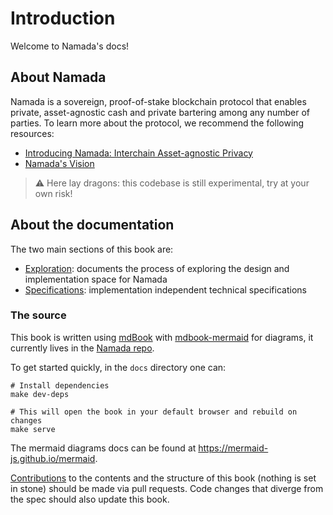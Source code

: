 # Introduction

Welcome to Namada's docs!

## About Namada

Namada is a sovereign, proof-of-stake blockchain protocol that enables private, asset-agnostic cash and private bartering among any number of parties. To learn more about the protocol, we recommend the following resources:

- [Introducing Namada: Interchain Asset-agnostic Privacy](https://blog.namada.net/introducing-namada-interchain-asset-agnostic-privacy/)
- [Namada's Vision](https://namada.net/vision)

> ⚠️ Here lay dragons: this codebase is still experimental, try at your own risk!

## About the documentation

The two main sections of this book are:

- [Exploration](./explore): documents the process of exploring the design and implementation space for Namada
- [Specifications](./specs): implementation independent technical specifications

### The source

This book is written using [mdBook](https://rust-lang.github.io/mdBook/) with [mdbook-mermaid](https://github.com/badboy/mdbook-mermaid) for diagrams, it currently lives in the [Namada repo](https://github.com/anoma/namada).

To get started quickly, in the `docs` directory one can:

```shell
# Install dependencies
make dev-deps

# This will open the book in your default browser and rebuild on changes
make serve
```

The mermaid diagrams docs can be found at <https://mermaid-js.github.io/mermaid>.

[Contributions](https://github.com/anoma/namada/issues) to the contents and the structure of this book (nothing is set in stone) should be made via pull requests. Code changes that diverge from the spec should also update this book.
